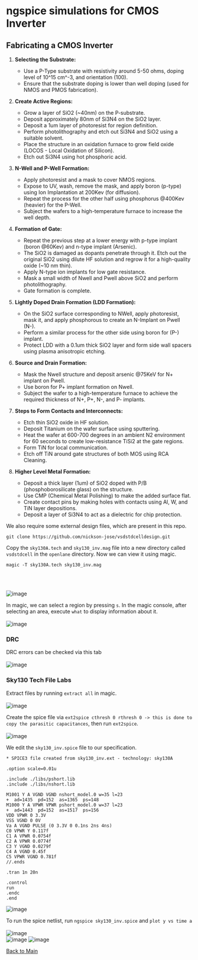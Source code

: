 # ngspice simulations for CMOS Inverter

## Fabricating a CMOS Inverter 

1. **Selecting the Substrate:**
   - Use a P-Type substrate with resistivity around 5-50 ohms, doping level of 10^15 cm^-3, and orientation (100).
   - Ensure that the substrate doping is lower than well doping (used for NMOS and PMOS fabrication).

2. **Create Active Regions:**
   - Grow a layer of SiO2 (~40nm) on the P-substrate.
   - Deposit approximately 80nm of Si3N4 on the SiO2 layer.
   - Deposit a 1um layer of photoresist for region definition.
   - Perform photolithography and etch out Si3N4 and SiO2 using a suitable solvent.
   - Place the structure in an oxidation furnace to grow field oxide (LOCOS - Local Oxidation of Silicon).
   - Etch out Si3N4 using hot phosphoric acid.

3. **N-Well and P-Well Formation:**
   - Apply photoresist and a mask to cover NMOS regions.
   - Expose to UV, wash, remove the mask, and apply boron (p-type) using Ion Implantation at 200Kev (for diffusion).
   - Repeat the process for the other half using phosphorus @400Kev (heavier) for the P-Well.
   - Subject the wafers to a high-temperature furnace to increase the well depth.

4. **Formation of Gate:**
   - Repeat the previous step at a lower energy with p-type implant (boron @60Kev) and n-type implant (Arsenic).
   - The SiO2 is damaged as dopants penetrate through it. Etch out the original SiO2 using dilute HF solution and regrow it for a high-quality oxide (~10 nm thin).
   - Apply N-type ion implants for low gate resistance.
   - Mask a small width of Nwell and Pwell above SiO2 and perform photolithography.
   - Gate formation is complete.

5. **Lightly Doped Drain Formation (LDD Formation):**
   - On the SiO2 surface corresponding to NWell, apply photoresist, mask it, and apply phosphorous to create an N-Implant on Pwell (N-).
   - Perform a similar process for the other side using boron for (P-) implant.
   - Protect LDD with a 0.1um thick SiO2 layer and form side wall spacers using plasma anisotropic etching.

6. **Source and Drain Formation:**
   - Mask the Nwell structure and deposit arsenic @75KeV for N+ implant on Pwell.
   - Use boron for P+ implant formation on Nwell.
   - Subject the wafer to a high-temperature furnace to achieve the required thickness of N+, P+, N-, and P- implants.

7. **Steps to Form Contacts and Interconnects:**
   - Etch thin SiO2 oxide in HF solution.
   - Deposit Titanium on the wafer surface using sputtering.
   - Heat the wafer at 600-700 degrees in an ambient N2 environment for 60 seconds to create low-resistance TiSi2 at the gate regions.
   - Form TiN for local communication.
   - Etch off TiN around gate structures of both MOS using RCA Cleaning.

8. **Higher Level Metal Formation:**
   - Deposit a thick layer (1um) of SiO2 doped with P/B (phosphoborosilicate glass) on the structure.
   - Use CMP (Chemical Metal Polishing) to make the added surface flat.
   - Create contact pins by making holes with contacts using Al, W, and TiN layer depositions.
   - Deposit a layer of Si3N4 to act as a dielectric for chip protection.

We also require some external design files, which are present in this repo.
```
git clone https://github.com/nickson-jose/vsdstdcelldesign.git
```
Copy the ```sky130A.tech``` and ```sky130_inv.mag``` file into a new directory called ```vsdstdcell``` in the ```openlane``` directory.
Now we can view it using magic.
```
magic -T sky130A.tech sky130_inv.mag
```
<br><br>

![image](https://github.com/Advaith-RN/pes_PhysicalDesignExploration/assets/77977360/b3c31864-a95c-45ed-b273-2c1645929005)

In magic, we can select a region by pressing ```s```. In the magic console, after selecting an area, execute ```what``` to display information about it.<br><br>
![image](https://github.com/Advaith-RN/pes_PhysicalDesignExploration/assets/77977360/4ef08e19-0e0d-4f8b-aca7-8e7293a6e40c)

### DRC
DRC errors can be checked via this tab <br><br>
![image](https://github.com/Advaith-RN/pes_PhysicalDesignExploration/assets/77977360/6589850c-20ac-4bf1-bd62-9af52e27c304)

### Sky130 Tech File Labs
Extract files by running ```extract all``` in magic.<br><br>
![image](https://github.com/Advaith-RN/pes_PhysicalDesignExploration/assets/77977360/d005eb91-35ee-411a-95f0-dcf28d84558d)

Create the spice file via ```ext2spice cthresh 0 rthresh 0 -> this is done to copy the parasitic capacitances```, then run ```ext2spice```.<br><br>
![image](https://github.com/Advaith-RN/pes_PhysicalDesignExploration/assets/77977360/c5570757-8a8b-4699-83bf-dd82612e82d0)

We edit the ```sky130_inv.spice``` file to our specification.

```
* SPICE3 file created from sky130_inv.ext - technology: sky130A

.option scale=0.01u

.include ./libs/pshort.lib
.include ./libs/nshort.lib

M1001 Y A VGND VGND nshort_model.0 w=35 l=23
+  ad=1435  pd=152  as=1365  ps=148
M1000 Y A VPWR VPWR pshort_model.0 w=37 l=23
+  ad=1443  pd=152  as=1517  ps=156
VDD VPWR 0 3.3V
VSS VGND 0 0V
Va A VGND PULSE (0 3.3V 0 0.1ns 2ns 4ns)
C0 VPWR Y 0.117f
C1 A VPWR 0.0754f
C2 A VPWR 0.0774f
C3 Y VGND 0.0279f
C4 A VGND 0.45f
C5 VPWR VGND 0.781f
//.ends

.tran 1n 20n

.control
run
.endc
.end
```
![image](https://github.com/Advaith-RN/pes_PhysicalDesignExploration/assets/77977360/67bca444-6bf6-4f38-9dc3-459a6711cdcc)

To run the spice netlist, run ```ngspice sky130_inv.spice``` and ```plot y vs time a```
<br><br>
![image](https://github.com/Advaith-RN/pes_PhysicalDesignExploration/assets/77977360/a52ca18c-68a6-4ddb-b08a-4364e75034f2)
<br>
![image](https://github.com/Advaith-RN/pes_PhysicalDesignExploration/assets/77977360/f4a5d551-6286-4d9b-bc69-a3c8489ea4f0)
![image](https://github.com/Advaith-RN/pes_PhysicalDesignExploration/assets/77977360/d6054c54-24ee-4f6b-a141-dcd14a49d651)


[Back to Main](https://github.com/Advaith-RN/pes_PhysicalDesignExploration)
